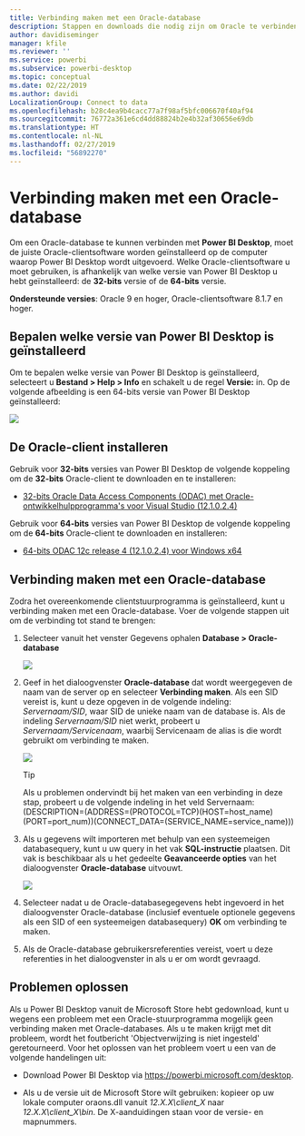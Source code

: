 ```yaml
---
title: Verbinding maken met een Oracle-database
description: Stappen en downloads die nodig zijn om Oracle te verbinden met Power BI Desktop
author: davidiseminger
manager: kfile
ms.reviewer: ''
ms.service: powerbi
ms.subservice: powerbi-desktop
ms.topic: conceptual
ms.date: 02/22/2019
ms.author: davidi
LocalizationGroup: Connect to data
ms.openlocfilehash: b28c4ea9b4cacc77a7f98af5bfc006670f40af94
ms.sourcegitcommit: 76772a361e6cd4dd88824b2e4b32af30656e69db
ms.translationtype: HT
ms.contentlocale: nl-NL
ms.lasthandoff: 02/27/2019
ms.locfileid: "56892270"
---
```

# <a name="connect-to-an-oracle-database"></a>Verbinding maken met een Oracle-database
Om een Oracle-database te kunnen verbinden met **Power BI Desktop**, moet de juiste Oracle-clientsoftware worden geïnstalleerd op de computer waarop Power BI Desktop wordt uitgevoerd. Welke Oracle-clientsoftware u moet gebruiken, is afhankelijk van welke versie van Power BI Desktop u hebt geïnstalleerd: de **32-bits** versie of de **64-bits** versie.

**Ondersteunde versies**: Oracle 9 en hoger, Oracle-clientsoftware 8.1.7 en hoger.

## <a name="determining-which-version-of-power-bi-desktop-is-installed"></a>Bepalen welke versie van Power BI Desktop is geïnstalleerd
Om te bepalen welke versie van Power BI Desktop is geïnstalleerd, selecteert u **Bestand > Help > Info** en schakelt u de regel **Versie:** in. Op de volgende afbeelding is een 64-bits versie van Power BI Desktop geïnstalleerd:

![](media/desktop-connect-oracle-database/connect-oracle-database_1.png)

## <a name="installing-the-oracle-client"></a>De Oracle-client installeren
Gebruik voor **32-bits** versies van Power BI Desktop de volgende koppeling om de **32-bits** Oracle-client te downloaden en te installeren:

* [32-bits Oracle Data Access Components (ODAC) met Oracle-ontwikkelhulpprogramma's voor Visual Studio (12.1.0.2.4)](http://www.oracle.com/technetwork/topics/dotnet/utilsoft-086879.html)

Gebruik voor **64-bits** versies van Power BI Desktop de volgende koppeling om de **64-bits** Oracle-client te downloaden en installeren:

* [64-bits ODAC 12c release 4 (12.1.0.2.4) voor Windows x64](http://www.oracle.com/technetwork/database/windows/downloads/index-090165.html)

## <a name="connect-to-an-oracle-database"></a>Verbinding maken met een Oracle-database
Zodra het overeenkomende clientstuurprogramma is geïnstalleerd, kunt u verbinding maken met een Oracle-database. Voer de volgende stappen uit om de verbinding tot stand te brengen:

1. Selecteer vanuit het venster Gegevens ophalen **Database > Oracle-database**
   
   ![](media/desktop-connect-oracle-database/connect-oracle-database_2.png)
2. Geef in het dialoogvenster **Oracle-database** dat wordt weergegeven de naam van de server op en selecteer **Verbinding maken**. Als een SID vereist is, kunt u deze opgeven in de volgende indeling: *Servernaam/SID*, waar SID de unieke naam van de database is. Als de indeling *Servernaam/SID* niet werkt, probeert u *Servernaam/Servicenaam*, waarbij Servicenaam de alias is die wordt gebruikt om verbinding te maken.


   ![](media/desktop-connect-oracle-database/connect-oracle-database_3.png)

   > [!TIP]
   > Als u problemen ondervindt bij het maken van een verbinding in deze stap, probeert u de volgende indeling in het veld Servernaam: (DESCRIPTION=(ADDRESS=(PROTOCOL=TCP)(HOST=host_name)(PORT=port_num))(CONNECT_DATA=(SERVICE_NAME=service_name)))
   
3. Als u gegevens wilt importeren met behulp van een systeemeigen databasequery, kunt u uw query in het vak **SQL-instructie** plaatsen. Dit vak is beschikbaar als u het gedeelte **Geavanceerde opties** van het dialoogvenster **Oracle-database** uitvouwt.
   
   ![](media/desktop-connect-oracle-database/connect-oracle-database_4.png)
4. Selecteer nadat u de Oracle-databasegegevens hebt ingevoerd in het dialoogvenster Oracle-database (inclusief eventuele optionele gegevens als een SID of een systeemeigen databasequery) **OK** om verbinding te maken.
5. Als de Oracle-database gebruikersreferenties vereist, voert u deze referenties in het dialoogvenster in als u er om wordt gevraagd.


## <a name="troubleshooting"></a>Problemen oplossen

Als u Power BI Desktop vanuit de Microsoft Store hebt gedownload, kunt u wegens een probleem met een Oracle-stuurprogramma mogelijk geen verbinding maken met Oracle-databases. Als u te maken krijgt met dit probleem, wordt het foutbericht 'Objectverwijzing is niet ingesteld' geretourneerd. Voor het oplossen van het probleem voert u een van de volgende handelingen uit:

* Download Power BI Desktop via https://powerbi.microsoft.com/desktop.

* Als u de versie uit de Microsoft Store wilt gebruiken: kopieer op uw lokale computer oraons.dll vanuit _12.X.X\client_X_ naar _12.X.X\client_X\bin_. De X-aanduidingen staan voor de versie- en mapnummers.
